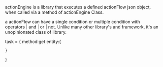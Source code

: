 actionEngine is a library that executes a defined actionFlow json object, when called via a method  of actionEngine Class.

a actionFlow can have a single condition or multiple condition with operators  | and | or | not.
Unlike many other library's and framework, it's an unopinionated class of library.

task = {
    method:get
    entity:{

    }

}
